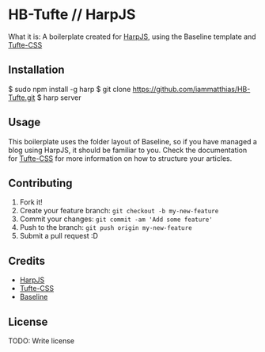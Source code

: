 # HB-Tufte // HarpJS

What it is: A boilerplate created for [HarpJS](http://harpjs.com), using the Baseline template and [Tufte-CSS](https://edwardtufte.github.io/tufte-css/)

## Installation

$ sudo npm install -g harp
$ git clone https://github.com/iammatthias/HB-Tufte.git
$ harp server

## Usage

This boilerplate uses the folder layout of Baseline, so if you have managed a blog using HarpJS, it should be familiar to you. Check the documentation for [Tufte-CSS](https://edwardtufte.github.io/tufte-css/) for more information on how to structure your articles.

## Contributing

1. Fork it!
2. Create your feature branch: `git checkout -b my-new-feature`
3. Commit your changes: `git commit -am 'Add some feature'`
4. Push to the branch: `git push origin my-new-feature`
5. Submit a pull request :D

## Credits

* [HarpJS](http://harpjs.com)
* [Tufte-CSS](https://edwardtufte.github.io/tufte-css/)
* [Baseline](https://github.com/rosshj/baseline)

## License

TODO: Write license
